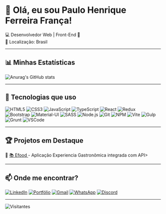 # 👋 Olá, eu sou Paulo Henrique Ferreira França!

💻 Desenvolvedor Web | Front-End 🚀  
📍 Localização: Brasil  

---

## 📊 Minhas Estatísticas
<img src="https://github-readme-stats.vercel.app/api?username=PauloHenrique993940&bg_color=07070d&title_color=52b540&text_color=fff&icon_color=FFA500&border_color=CCCCCC" alt="Anurag's GitHub stats">

---

## 🚀 Tecnologias que uso
![HTML5](https://img.shields.io/badge/HTML5-E34F26?style=flat&logo=html5&logoColor=white)
![CSS3](https://img.shields.io/badge/CSS3-1572B6?style=flat&logo=css3&logoColor=white)
![JavaScript](https://img.shields.io/badge/JavaScript-F7DF1E?style=flat&logo=javascript&logoColor=black)
![TypeScript](https://img.shields.io/badge/TypeScript-007ACC?style=flat&logo=typescript&logoColor=white)
![React](https://img.shields.io/badge/React-61DAFB?style=flat&logo=react&logoColor=black)
![Redux](https://img.shields.io/badge/Redux-764ABC?style=flat&logo=redux&logoColor=white)
![Bootstrap](https://img.shields.io/badge/Bootstrap-7952B3?style=flat&logo=bootstrap&logoColor=white)
![Material-UI](https://img.shields.io/badge/Material--UI-0081CB?style=flat&logo=material-ui&logoColor=white)
![SASS](https://img.shields.io/badge/SASS-CC6699?style=flat&logo=sass&logoColor=white)
![Node.js](https://img.shields.io/badge/Node.js-339933?style=flat&logo=node.js&logoColor=white)
![Git](https://img.shields.io/badge/Git-F05032?style=flat&logo=git&logoColor=white)
![NPM](https://img.shields.io/badge/NPM-CB3837?style=flat&logo=npm&logoColor=white)
![Vite](https://img.shields.io/badge/Vite-646CFF?style=flat&logo=vite&logoColor=white)
![Gulp](https://img.shields.io/badge/Gulp-CF4647?style=flat&logo=gulp&logoColor=white)
![Grunt](https://img.shields.io/badge/Grunt-FBA919?style=flat&logo=grunt&logoColor=black)
![VSCode](https://img.shields.io/badge/VSCode-007ACC?style=flat&logo=visual-studio-code&logoColor=white)

---

## 🏆 Projetos em Destaque
🔹 [📚 Efood ](https://github.com/PauloHenrique993940/efood.git) - Aplicação Experiencia  Gastronômica integrada com API> 

---

## 📫 Onde me encontrar?
[![LinkedIn](https://img.shields.io/badge/LinkedIn-0077B5?style=flat&logo=linkedin&logoColor=white)](https://linkedin.com/in/paulohenriquefranca)
[![Portfólio](https://img.shields.io/badge/Portfólio-000?style=flat&logo=firefox&logoColor=white)](https://paulohenriquefranca.dev)
[![Gmail](https://img.shields.io/badge/Gmail-D14836?style=flat&logo=gmail&logoColor=white)](mailto:paulohenriqueferreirafranca2@gmail.com)
[![WhatsApp](https://img.shields.io/badge/WhatsApp-25D366?style=flat&logo=whatsapp&logoColor=white)](https://wa.me/5571999541008)
[![Discord](https://img.shields.io/badge/Discord-7289DA?style=flat&logo=discord&logoColor=white)](https://discord.gg/wagxzStdcR)

---

![Visitantes](https://komarev.com/ghpvc/?username=paulohenriquefranca&color=blue)



